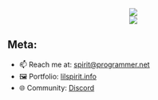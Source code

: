 <div align="center">
  <a target="_blank" href="https://github.com/spirit-x64?tab=repositories"><img src="https://github-readme-stats.vercel.app/api/top-langs/?username=spirit-x64&layout=pie&theme=dark"></a>
  <br>
  <a target="_blank" href="https://github.com/spirit-x64?tab=repositories"><img src="https://github-readme-stats.vercel.app/api?username=spirit-x64&theme=dark&show_icons=true&include_all_commits=true&rank_icon=github&show=prs_merged_percentage"></a>
  <br>
</div>

## Meta:
- 📫 Reach me at: spirit@programmer.net
- 🖼️ Portfolio: [lilspirit.info](https://lilspirit.info)
- 🌐 Community: [Discord](discord.lilspirit.info)
